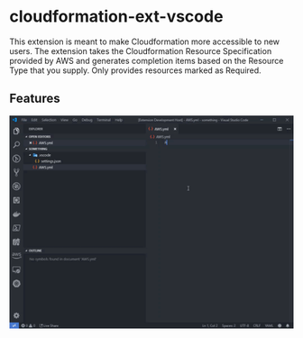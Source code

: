 # cloudformation-ext-vscode

This extension is meant to make Cloudformation more accessible to new users. 
The extension takes the Cloudformation Resource Specification provided by AWS and generates completion items based on the Resource Type that you supply. 
Only provides resources marked as Required.

## Features

![code in action](docs/cloudformation-ext-vscode.gif)